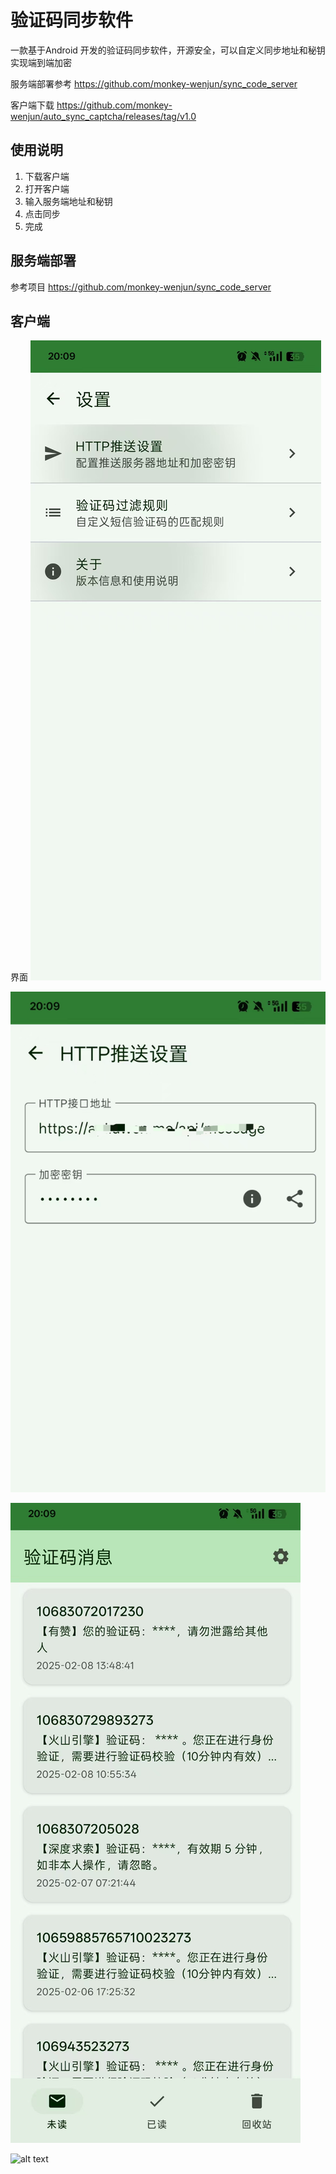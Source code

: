 # 验证码同步软件


一款基于Android 开发的验证码同步软件，开源安全，可以自定义同步地址和秘钥实现端到端加密

服务端部署参考 https://github.com/monkey-wenjun/sync_code_server

客户端下载 https://github.com/monkey-wenjun/auto_sync_captcha/releases/tag/v1.0


## 使用说明

1. 下载客户端
2. 打开客户端
3. 输入服务端地址和秘钥
4. 点击同步
5. 完成

## 服务端部署

参考项目 https://github.com/monkey-wenjun/sync_code_server

## 客户端

界面
![alt text](https://github.com/monkey-wenjun/auto_sync_captcha/blob/master/img/app1.jpg)

![alt text](https://github.com/monkey-wenjun/auto_sync_captcha/blob/master/img/app2.png)


![alt text](https://github.com/monkey-wenjun/auto_sync_captcha/blob/master/img/app3.png)


![alt text](https://github.com/monkey-wenjun/auto_sync_captcha/blob/master/img/chrome-extension.png)

